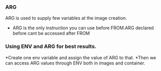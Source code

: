 ### ARG

ARG is used to supply few variables at the image creation.
* ARG is the only instruction you can use before FROM.ARG declared before cant be accessed after FROM


### Using ENV and ARG for best results.
*Create one env variable and assign the value of ARG to that.
*Then we can access ARG values through ENV both in images and container.